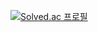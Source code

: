 [![Solved.ac
프로필](http://mazassumnida.wtf/api/v2/generate_badge?boj={wjdghks0316})](https://solved.ac/{wjdghks0316})

<!--
**OhJeongHwan1/OhJeongHwan1** is a ✨ _special_ ✨ repository because its `README.md` (this file) appears on your GitHub profile.

Here are some ideas to get you started:

- 🔭 I’m currently working on ...
- 🌱 I’m currently learning ...
- 👯 I’m looking to collaborate on ...
- 🤔 I’m looking for help with ...
- 💬 Ask me about ...
- 📫 How to reach me: ...
- 😄 Pronouns: ...
- ⚡ Fun fact: ...
-->

